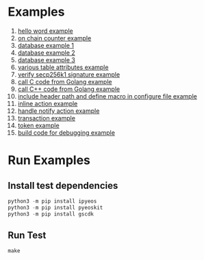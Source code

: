 # Examples
1. [hello word example](./hello)
2. [on chain counter example](./counter)
3. [database example 1](./database1)
4. [database example 2](./database2)
5. [database example 3](./database3)
6. [various table attributes example](./tablestruct)
7. [verify secp256k1 signature example](./verifysignature)
8. [call C code from Golang example](./callc)
9. [call C++ code from Golang example](./callcpp)
10. [include header path and define macro in configure file example ](./customtarget)
11. [inline action example](./inlineaction)
12. [handle notify action example](./notification)
13. [transaction example](./transaction)
14. [token example](./token)
15. [build code for debugging example](./codedebugging)

# Run Examples

## Install test dependencies

```python
python3 -m pip install ipyeos
python3 -m pip install pyeoskit
python3 -m pip install gscdk
```
## Run Test

```
make
```
